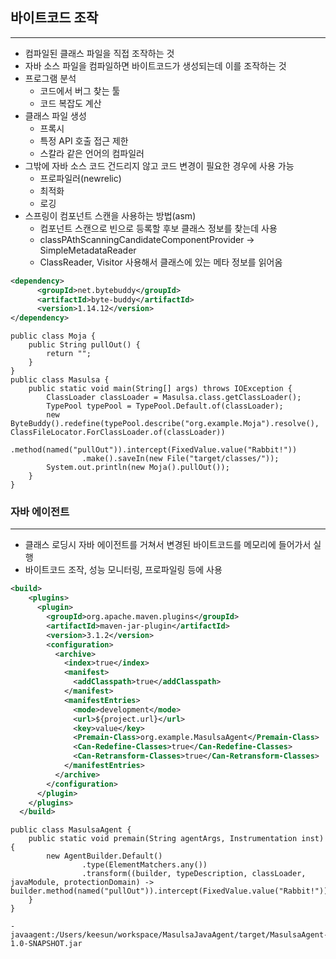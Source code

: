 ## 바이트코드 조작

<hr/>

* 컴파일된 클래스 파일을 직접 조작하는 것
* 자바 소스 파일을 컴파일하면 바이트코드가 생성되는데 이를 조작하는 것
* 프로그램 분석
  * 코드에서 버그 찾는 툴
  * 코드 복잡도 계산
* 클래스 파일 생성
  * 프록시
  * 특정 API 호출 접근 제한
  * 스칼라 같은 언어의 컴파일러
* 그밖에 자바 소스 코드 건드리지 않고 코드 변경이 필요한 경우에 사용 가능
  * 프로파일러(newrelic)
  * 최적화
  * 로깅
* 스프링이 컴포넌트 스캔을 사용하는 방법(asm)
  * 컴포넌트 스캔으로 빈으로 등록할 후보 클래스 정보를 찾는데 사용
  * classPAthScanningCandidateComponentProvider -> SimpleMetadataReader
  * ClassReader, Visitor 사용해서 클래스에 있는 메타 정보를 읽어옴
```xml
<dependency>
      <groupId>net.bytebuddy</groupId>
      <artifactId>byte-buddy</artifactId>
      <version>1.14.12</version>
</dependency>
```
```
public class Moja {
    public String pullOut() {
        return "";
    }
}
public class Masulsa {
    public static void main(String[] args) throws IOException {
        ClassLoader classLoader = Masulsa.class.getClassLoader();
        TypePool typePool = TypePool.Default.of(classLoader);
        new ByteBuddy().redefine(typePool.describe("org.example.Moja").resolve(), ClassFileLocator.ForClassLoader.of(classLoader))
                .method(named("pullOut")).intercept(FixedValue.value("Rabbit!"))
                .make().saveIn(new File("target/classes/"));
        System.out.println(new Moja().pullOut());
    }
}
```

### 자바 에이전트

<hr/>

* 클래스 로딩시 자바 에이전트를 거쳐서 변경된 바이트코드를 메모리에 들어가서 실행
* 바이트코드 조작, 성능 모니터링, 프로파일링 등에 사용
```xml
<build>
    <plugins>
      <plugin>
        <groupId>org.apache.maven.plugins</groupId>
        <artifactId>maven-jar-plugin</artifactId>
        <version>3.1.2</version>
        <configuration>
          <archive>
            <index>true</index>
            <manifest>
              <addClasspath>true</addClasspath>
            </manifest>
            <manifestEntries>
              <mode>development</mode>
              <url>${project.url}</url>
              <key>value</key>
              <Premain-Class>org.example.MasulsaAgent</Premain-Class>
              <Can-Redefine-Classes>true</Can-Redefine-Classes>
              <Can-Retransform-Classes>true</Can-Retransform-Classes>
            </manifestEntries>
          </archive>
        </configuration>
      </plugin>
    </plugins>
  </build>
```
```
public class MasulsaAgent {
    public static void premain(String agentArgs, Instrumentation inst) {
        new AgentBuilder.Default()
                .type(ElementMatchers.any())
                .transform((builder, typeDescription, classLoader, javaModule, protectionDomain) -> builder.method(named("pullOut")).intercept(FixedValue.value("Rabbit!"))).installOn(inst);
    }
}
```
```shell
-javaagent:/Users/keesun/workspace/MasulsaJavaAgent/target/MasulsaAgent-1.0-SNAPSHOT.jar
```